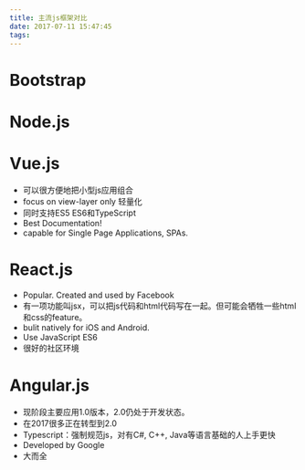 ```yaml
---
title: 主流js框架对比
date: 2017-07-11 15:47:45
tags:
---
```


# Bootstrap








# Node.js





# Vue.js

- 可以很方便地把小型js应用组合
- focus on view-layer only 轻量化
- 同时支持ES5 ES6和TypeScript
- Best Documentation!
- capable for Single Page Applications, SPAs.

# React.js

- Popular. Created and used by Facebook
- 有一项功能叫jsx，可以把js代码和html代码写在一起。但可能会牺牲一些html和css的feature。
- bulit natively for iOS and Android.
- Use JavaScript ES6
- 很好的社区环境

# Angular.js

- 现阶段主要应用1.0版本，2.0仍处于开发状态。
- 在2017很多正在转型到2.0
- Typescript：强制规范js，对有C#, C++, Java等语言基础的人上手更快
- Developed by Google
- 大而全

